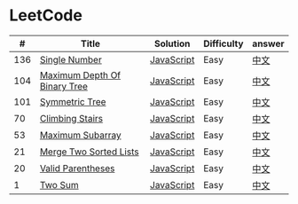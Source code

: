 # LeetCode

|#|Title|Solution|Difficulty|answer|
|--|----|--------|---------|-------|
|136| [Single Number](https://leetcode-cn.com/problems/single-number/) | [JavaScript](./algorithms/javascript/136.single-number.js) | Easy| [中文](https://leetcode-cn.com/problems/single-number/solution/hua-jie-suan-fa-136-zhi-chu-xian-yi-ci-de-shu-zi-b/)|
|104| [Maximum Depth Of Binary Tree](https://leetcode-cn.com/problems/maximum-depth-of-binary-tree/) | [JavaScript](./algorithms/javascript/104.maximum-depth-of-binary-tree.js) | Easy| [中文](https://leetcode-cn.com/problems/maximum-depth-of-binary-tree/solution/hua-jie-suan-fa-104-er-cha-shu-de-zui-da-shen-du-b/)|
|101| [Symmetric Tree](https://leetcode-cn.com/problems/symmetric-tree/) | [JavaScript](./algorithms/javascript/101.symmetric-tree.js) | Easy| [中文](https://leetcode-cn.com/problems/symmetric-tree/solution/hua-jie-suan-fa-101-dui-cheng-er-cha-shu-by-guanpe/)|
|70| [Climbing Stairs](https://leetcode-cn.com/problems/climbing-stairs/) | [JavaScript](./algorithms/javascript/70.climbing-stairs.js) | Easy| [中文](https://leetcode-cn.com/problems/climbing-stairs/solution/pa-lou-ti-by-leetcode/)|
|53| [Maximum Subarray](https://leetcode-cn.com/problems/maximum-subarray/) | [JavaScript](./algorithms/javascript/53.maximum-subarray.js) | Easy| [中文](https://leetcode-cn.com/problems/maximum-subarray/solution/hua-jie-suan-fa-53-zui-da-zi-xu-he-by-guanpengchn/)|
|21| [Merge Two Sorted Lists](https://leetcode-cn.com/problems/merge-two-sorted-lists/) | [JavaScript](./algorithms/javascript/21.merge-two-sorted-lists.js) | Easy| [中文](https://leetcode-cn.com/problems/merge-two-sorted-lists/solution/hua-jie-suan-fa-21-he-bing-liang-ge-you-xu-lian-bi/)|
|20| [Valid Parentheses](https://leetcode.com/problems/valid-parentheses/) | [JavaScript](./algorithms/javascript/20.valid-parentheses.js) | Easy| [中文](https://leetcode-cn.com/problems/valid-parentheses/solution/you-xiao-de-gua-hao-by-leetcode/)|
|1| [Two Sum ](https://leetcode.com/problems/two-sum/) | [JavaScript](./algorithms/javascript/1.two-sum.js) | Easy| [中文](https://leetcode-cn.com/problems/two-sum/solution/liang-shu-zhi-he-by-leetcode-2/)|

